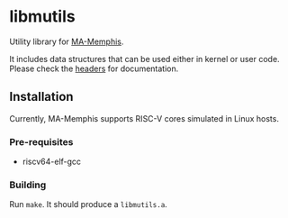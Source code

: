 # libmutils

Utility library for [MA-Memphis](https://github.com/gaph-pucrs/MA-Memphis).

It includes data structures that can be used either in kernel or user code.
Please check the [headers](src/include) for documentation.

## Installation

Currently, MA-Memphis supports RISC-V cores simulated in Linux hosts.

### Pre-requisites

* riscv64-elf-gcc

### Building

Run `make`.
It should produce a `libmutils.a`.
